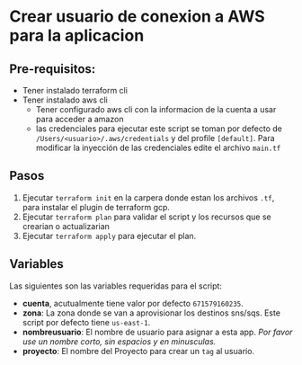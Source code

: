 # Crear usuario de conexion a AWS para la aplicacion

## Pre-requisitos:
 - Tener instalado terraform cli
 - Tener instalado aws cli
     - Tener configurado aws cli con la informacion de la cuenta a usar para acceder a amazon
     - las credenciales para ejecutar este script se toman por defecto de ```/Users/<usuario>/.aws/credentials``` y del 
       profile ```[default]```. Para modificar la inyecci&oacute;n de las credenciales edite el archivo ```main.tf```
## Pasos

1. Ejecutar ```terraform init``` en la carpera donde estan los archivos ```.tf```, para instalar el plugin de terraform gcp.
3. Ejecutar ```terraform plan``` para validar el script y los recursos que se crearian o actualizarian
4. Ejecutar ```terraform apply``` para ejecutar el plan.

## Variables

Las siguientes son las variables requeridas para el script:

- **cuenta**, acutualmente tiene valor por defecto `671579160235`.
- **zona**: La zona donde se van a aprovisionar los destinos sns/sqs. Este script por defecto tiene `us-east-1`.
- **nombreusuario**: El nombre de usuario para asignar a esta app. *Por favor use un nombre corto, sin espacios y en minusculas.*
- **proyecto**: El nombre del Proyecto para crear un ```tag``` al usuario.